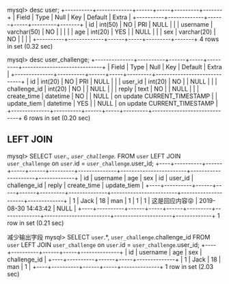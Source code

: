 mysql> desc user;
+----------+-------------+------+-----+---------+-------+
| Field    | Type        | Null | Key | Default | Extra |
+----------+-------------+------+-----+---------+-------+
| id       | int(50)     | NO   | PRI | NULL    |       |
| username | varchar(50) | NO   |     |         |       |
| age      | int(20)     | YES  |     | NULL    |       |
| sex      | varchar(20) | NO   |     |         |       |
+----------+-------------+------+-----+---------+-------+
4 rows in set (0.32 sec)

mysql> desc user_challenge;
+--------------+----------+------+-----+---------+-----------------------------+
| Field        | Type     | Null | Key | Default | Extra                       |
+--------------+----------+------+-----+---------+-----------------------------+
| id           | int(20)  | NO   | PRI | NULL    |                             |
| user_id      | int(20)  | NO   |     | NULL    |                             |
| challenge_id | int(20)  | NO   |     | NULL    |                             |
| reply        | text     | NO   |     | NULL    |                             |
| create_time  | datetime | NO   |     | NULL    | on update CURRENT_TIMESTAMP |
| update_tiem  | datetime | YES  |     | NULL    | on update CURRENT_TIMESTAMP |
+--------------+----------+------+-----+---------+-----------------------------+
6 rows in set (0.20 sec)

## LEFT JOIN
mysql> SELECT `user`.*, `user_challenge`.* FROM `user` LEFT JOIN `user_challenge` on `user`.id = `user_challenge`.user_id;
+----+----------+------+-----+------+---------+--------------+------------------------+---------------------+-------------+
| id | username | age  | sex | id   | user_id | challenge_id | reply                  | create_time         | update_tiem |
+----+----------+------+-----+------+---------+--------------+------------------------+---------------------+-------------+
|  1 | Jack     |   18 | man |    1 |       1 |            1 | 这是回应内容😝           | 2019-08-30 14:43:42 | NULL        |
+----+----------+------+-----+------+---------+--------------+------------------------+---------------------+-------------+
1 row in set (0.21 sec)


减少输出字段
mysql> SELECT `user`.*, `user_challenge`.challenge_id FROM `user` LEFT JOIN `user_challenge` on `user`.id = `user_challenge`.user_id;
+----+----------+------+-----+--------------+
| id | username | age  | sex | challenge_id |
+----+----------+------+-----+--------------+
|  1 | Jack     |   18 | man |            1 |
+----+----------+------+-----+--------------+
1 row in set (2.03 sec)